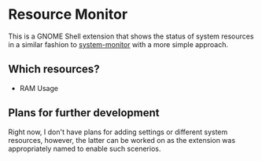 # Resource Monitor

This is a GNOME Shell extension that shows the status of system resources in a similar fashion to [system-monitor](https://github.com/paradoxxxzero/gnome-shell-system-monitor-applet) with a more simple approach.

## Which resources?

* RAM Usage

## Plans for further development

Right now, I don't have plans for adding settings or different system resources, however, the latter can be worked on as the extension was appropriately named to enable such scenerios. 

